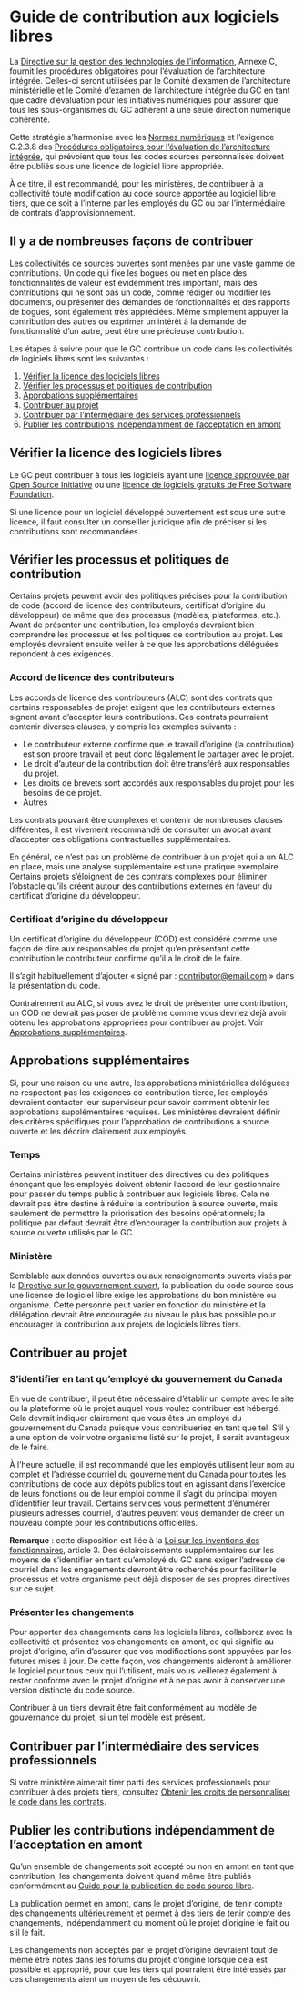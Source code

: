 # Guide de contribution aux logiciels libres

La [Directive sur la gestion des technologies de l’information](https://www.tbs-sct.gc.ca/pol/doc-fra.aspx?id=15249&section=procedure&p=C#appC), Annexe C, fournit les procédures obligatoires pour l’évaluation de l’architecture intégrée. Celles-ci seront utilisées par le Comité d’examen de l’architecture ministérielle et le Comité d’examen de l’architecture intégrée du GC en tant que cadre d’évaluation pour les initiatives numériques pour assurer que tous les sous-organismes du GC adhèrent à une seule direction numérique cohérente.

Cette stratégie s’harmonise avec les [Normes numériques](https://www.canada.ca/fr/gouvernement/systeme/gouvernement-numerique/normes-numeriques-gouvernement-canada.html) et l’exigence C.2.3.8 des [Procédures obligatoires pour l’évaluation de l’architecture intégrée](https://www.tbs-sct.gc.ca/pol/doc-fra.aspx?id=15249#claC.2.3.8), qui prévoient que tous les codes sources personnalisés doivent être publiés sous une licence de logiciel libre appropriée.

À ce titre, il est recommandé, pour les ministères, de contribuer à la collectivité toute modification au code source apportée au logiciel libre tiers, que ce soit à l’interne par les employés du GC ou par l’intermédiaire de contrats d’approvisionnement.

## Il y a de nombreuses façons de contribuer

Les collectivités de sources ouvertes sont menées par une vaste gamme de contributions. Un code qui fixe les bogues ou met en place des fonctionnalités de valeur est évidemment très important, mais des contributions qui ne sont pas un code, comme rédiger ou modifier les documents, ou présenter des demandes de fonctionnalités et des rapports de bogues, sont également très appréciées. Même simplement appuyer la contribution des autres ou exprimer un intérêt à la demande de fonctionnalité d’un autre, peut être une précieuse contribution.

Les étapes à suivre pour que le GC contribue un code dans les collectivités de logiciels libres sont les suivantes :

1. [Vérifier la licence des logiciels libres](#vérifier-la-licence-des-logiciels-libres)
2. [Vérifier les processus et politiques de contribution](#vérifier-les-processus-et-politiques-de-contribution)
3. [Approbations supplémentaires](#approbations-supplémentaires)
4. [Contribuer au projet](#contribuer-au-projet)
5. [Contribuer par l’intermédiaire des services professionnels](#contribuer-par-lintermédiaire-des-services-professionnels)
6. [Publier les contributions indépendamment de l’acceptation en amont](#publier-les-contributions-indépendamment-de-lacceptation-en-amont)

## Vérifier la licence des logiciels libres

Le GC peut contribuer à tous les logiciels ayant une [licence approuvée par Open Source Initiative](https://opensource.org/licenses) ou une [licence de logiciels gratuits de Free Software Foundation](https://www.gnu.org/licenses/license-list.html).

Si une licence pour un logiciel développé ouvertement est sous une autre licence, il faut consulter un conseiller juridique afin de préciser si les contributions sont recommandées.

## Vérifier les processus et politiques de contribution

Certains projets peuvent avoir des politiques précises pour la contribution de code (accord de licence des contributeurs, certificat d’origine du développeur) de même que des processus (modèles, plateformes, etc.). Avant de présenter une contribution, les employés devraient bien comprendre les processus et les politiques de contribution au projet. Les employés devraient ensuite veiller à ce que les approbations déléguées répondent à ces exigences.

### Accord de licence des contributeurs

Les accords de licence des contributeurs (ALC) sont des contrats que certains responsables de projet exigent que les contributeurs externes signent avant d’accepter leurs contributions. Ces contrats pourraient contenir diverses clauses, y compris les exemples suivants :

* Le contributeur externe confirme que le travail d’origine (la contribution) est son propre travail et peut donc légalement le partager avec le projet.
* Le droit d’auteur de la contribution doit être transféré aux responsables du projet.
* Les droits de brevets sont accordés aux responsables du projet pour les besoins de ce projet.
* Autres

Les contrats pouvant être complexes et contenir de nombreuses clauses différentes, il est vivement recommandé de consulter un avocat avant d’accepter ces obligations contractuelles supplémentaires.

En général, ce n’est pas un problème de contribuer à un projet qui a un ALC en place, mais une analyse supplémentaire est une pratique exemplaire. Certains projets s’éloignent de ces contrats complexes pour éliminer l’obstacle qu’ils créent autour des contributions externes en faveur du certificat d’origine du développeur.

### Certificat d’origine du développeur

Un certificat d’origine du développeur (COD) est considéré comme une façon de dire aux responsables du projet qu’en présentant cette contribution le contributeur confirme qu’il a le droit de le faire.

Il s’agit habituellement d’ajouter « signé par : contributor@email.com » dans la présentation du code.

Contrairement au ALC, si vous avez le droit de présenter une contribution, un COD ne devrait pas poser de problème comme vous devriez déjà avoir obtenu les approbations appropriées pour contribuer au projet. Voir [Approbations supplémentaires](#approbations-supplémentaires).

## Approbations supplémentaires

Si, pour une raison ou une autre, les approbations ministérielles déléguées ne respectent pas les exigences de contribution tierce, les employés devraient contacter leur superviseur pour savoir comment obtenir les approbations supplémentaires requises. Les ministères devraient définir des critères spécifiques pour l’approbation de contributions à source ouverte et les décrire clairement aux employés.

### Temps

Certains ministères peuvent instituer des directives ou des politiques énonçant que les employés doivent obtenir l’accord de leur gestionnaire pour passer du temps public à contribuer aux logiciels libres. Cela ne devrait pas être destiné à réduire la contribution à source ouverte, mais seulement de permettre la priorisation des besoins opérationnels; la politique par défaut devrait être d’encourager la contribution aux projets à source ouverte utilisés par le GC.

### Ministère

Semblable aux données ouvertes ou aux renseignements ouverts visés par la [Directive sur le gouvernement ouvert](https://www.tbs-sct.gc.ca/pol/doc-fra.aspx?id=28108), la publication du code source sous une licence de logiciel libre exige les approbations du bon ministère ou organisme.
Cette personne peut varier en fonction du ministère et la délégation devrait être encouragée au niveau le plus bas possible pour encourager la contribution aux projets de logiciels libres tiers.

## Contribuer au projet

### S’identifier en tant qu’employé du gouvernement du Canada

En vue de contribuer, il peut être nécessaire d’établir un compte avec le site ou la plateforme où le projet auquel vous voulez contribuer est hébergé. Cela devrait indiquer clairement que vous êtes un employé du gouvernement du Canada puisque vous contribueriez en tant que tel. S’il y a une option de voir votre organisme listé sur le projet, il serait avantageux de le faire.

À l’heure actuelle, il est recommandé que les employés utilisent leur nom au complet et l’adresse courriel du gouvernement du Canada pour toutes les contributions de code aux dépôts publics tout en agissant dans l’exercice de leurs fonctions ou de leur emploi comme il s’agit du principal moyen d’identifier leur travail. Certains services vous permettent d’énumérer plusieurs adresses courriel, d’autres peuvent vous demander de créer un nouveau compte pour les contributions officielles.

**Remarque** : cette disposition est liée à la [Loi sur les inventions des fonctionnaires](https://laws-lois.justice.gc.ca/fra/lois/P-32/TexteComplet.html#h-3), article 3. Des éclaircissements supplémentaires sur les moyens de s’identifier en tant qu’employé du GC sans exiger l’adresse de courriel dans les engagements devront être recherchés pour faciliter le processus et votre organisme peut déjà disposer de ses propres directives sur ce sujet.

### Présenter les changements

Pour apporter des changements dans les logiciels libres, collaborez avec la collectivité et présentez vos changements en amont, ce qui signifie au projet d’origine, afin d’assurer que vos modifications sont appuyées par les futures mises à jour. De cette façon, vos changements aideront à améliorer le logiciel pour tous ceux qui l’utilisent, mais vous veillerez également à rester conforme avec le projet d’origine et à ne pas avoir à conserver une version distincte du code source.

Contribuer à un tiers devrait être fait conformément au modèle de gouvernance du projet, si un tel modèle est présent.

## Contribuer par l’intermédiaire des services professionnels

Si votre ministère aimerait tirer parti des services professionnels pour contribuer à des projets tiers, consultez [Obtenir les droits de personnaliser le code dans les contrats](publication-code-source-ouvert.md#obtenir-les-droits-de-personnaliser-le-code-dans-les-contrats).

## Publier les contributions indépendamment de l’acceptation en amont

Qu’un ensemble de changements soit accepté ou non en amont en tant que contribution, les changements doivent quand même être publiés conformément au [Guide pour la publication de code source libre](publication-code-source-ouvert.md).

La publication permet en amont, dans le projet d’origine, de tenir compte des changements ultérieurement et permet à des tiers de tenir compte des changements, indépendamment du moment où le projet d’origine le fait ou s’il le fait.

Les changements non acceptés par le projet d’origine devraient tout de même être notés dans les forums du projet d’origine lorsque cela est possible et approprié, pour que les tiers qui pourraient être intéressés par ces changements aient un moyen de les découvrir.
